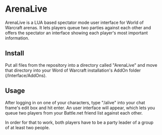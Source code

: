 # ArenaLive
ArenaLive is a LUA based spectator mode user interface for World of Warcraft arenas. It lets players queue two parties against each other and offers the spectator an interface showing each player's most important information.

## Install
Put all files from the repository into a directory called "ArenaLive" and move that directory into your Word of Warcraft installation's AddOn folder (<WOW-Directory>/Interface/AddOns).

## Usage
After logging in on one of your characters, type "/alive" into your chat frame's edit box and hit enter. An user interface will appear, which lets you queue two players from your Battle.net friend list against each other.

In order for that to work, both players have to be a party leader of a group of at least two people.
